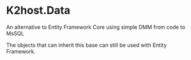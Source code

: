 
# K2host.Data

An alternative to Entity Framework Core using simple DMM from code to MsSQL

The objects that can inherit this base can still be used with Entity Framework.
